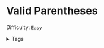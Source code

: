 # Valid Parentheses

Difficulty: `Easy`

<details>
<summary> Tags</summary>
<p></p>
`String`, `Stack`
</details>